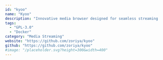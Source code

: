 ```yaml
---
id: "kyoo"
name: "Kyoo"
description: "Innovative media browser designed for seamless streaming of anime, series and movies, offering advanced features like dynamic transcoding, auto watch history and intelligent metadata retrieval."
tags:
  - "GPL-3.0"
  - "Docker"
category: "Media Streaming"
website: "https://github.com/zoriya/kyoo"
github: "https://github.com/zoriya/kyoo"
#image: "/placeholder.svg?height=300&width=400"
---
```


